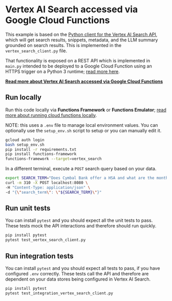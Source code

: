 # Vertex AI Search accessed via Google Cloud Functions

This example is based on the
[Python client for the Vertex AI Search API](https://cloud.google.com/generative-ai-app-builder/docs/libraries#client-libraries-usage-python),
which will get search results, snippets, metadata, and the LLM summary grounded
on search results. This is implemented in the `vertex_search_client.py` file.

That functionality is exposed on a REST API which is implemented in `main.py`
intended to be deployed to a Google Cloud Function using an HTTPS trigger on a
Python 3 runtime;
[read more here](https://cloud.google.com/functions/docs/samples/functions-http-content#functions_http_content-python).

**[Read more about Vertex AI Search accessed via Google Cloud Functions](../README.md)**

## Run locally

Run this code locally via **Functions Framework** or **Functions Emulator**;
[read more about running cloud functions locally](https://cloud.google.com/functions/docs/running/overview).

NOTE: this uses a `.env` file to manage local environment values. You can
optionally use the `setup_env.sh` script to setup or you can manually edit it.

```bash
gcloud auth login
bash setup_env.sh
pip install -r requirements.txt
pip install functions-framework
functions-framework --target=vertex_search
```

In a different terminal, execute a `POST` search query based on your data.

```bash
export SEARCH_TERM="Does Cymbal Bank offer a HSA and what are the monthly premiums in the US?"
curl -m 310 -X POST localhost:8080 \
-H "Content-Type: application/json" \
-d "{\"search_term\": \"${SEARCH_TERM}\"}"
```

## Run unit tests

You can install `pytest` and you should expect all the unit tests to pass. These
tests mock the API interactions and therefore should run quickly.

```bash
pip install pytest
pytest test_vertex_search_client.py
```

## Run integration tests

You can install `pytest` and you should expect all tests to pass, if you have
configured `.env` correctly. These tests call the API and therefore are
dependent on your data stores being configured in Vertex AI Search.

```bash
pip install pytest
pytest test_integration_vertex_search_client.py
```
